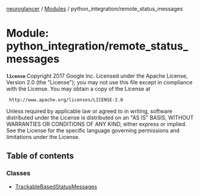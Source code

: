 [neuroglancer](../README.md) / [Modules](../modules.md) / python\_integration/remote\_status\_messages

# Module: python\_integration/remote\_status\_messages

**`license`**
Copyright 2017 Google Inc.
Licensed under the Apache License, Version 2.0 (the "License");
you may not use this file except in compliance with the License.
You may obtain a copy of the License at

     http://www.apache.org/licenses/LICENSE-2.0

Unless required by applicable law or agreed to in writing, software
distributed under the License is distributed on an "AS IS" BASIS,
WITHOUT WARRANTIES OR CONDITIONS OF ANY KIND, either express or implied.
See the License for the specific language governing permissions and
limitations under the License.

## Table of contents

### Classes

- [TrackableBasedStatusMessages](../classes/python_integration_remote_status_messages.TrackableBasedStatusMessages.md)
